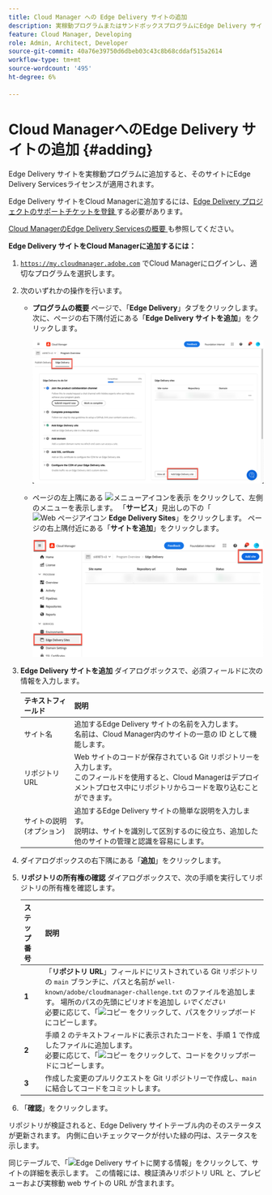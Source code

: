 ```yaml
---
title: Cloud Manager への Edge Delivery サイトの追加
description: 実稼動プログラムまたはサンドボックスプログラムにEdge Delivery サイトを追加する方法を説明します。
feature: Cloud Manager, Developing
role: Admin, Architect, Developer
source-git-commit: 40a76e39750d6dbeb03c43c8b68cddaf515a2614
workflow-type: tm+mt
source-wordcount: '495'
ht-degree: 6%

---
```



# Cloud ManagerへのEdge Delivery サイトの追加 {#adding}

Edge Delivery サイトを実稼動プログラムに追加すると、そのサイトにEdge Delivery Servicesライセンスが適用されます。

Edge Delivery サイトをCloud Managerに追加するには、[Edge Delivery プロジェクトのサポートチケットを登録 ](/help/edge/overview.md##support-ticket) する必要があります。

[Cloud ManagerのEdge Delivery Servicesの概要 ](/help/implementing/cloud-manager/edge-delivery/introduction-to-edge-delivery-services.md) も参照してください。

**Edge Delivery サイトをCloud Managerに追加するには：**

1. [`https://my.cloudmanager.adobe.com`](https://my.cloudmanager.adobe.com/) でCloud Managerにログインし、適切なプログラムを選択します。
1. 次のいずれかの操作を行います。

   * **プログラムの概要** ページで、「**Edge Delivery**」タブをクリックします。 次に、ページの右下隅付近にある「**Edge Delivery サイトを追加**」をクリックします。

     ![ 「Edge Delivery」タブからEdge Delivery サイトを追加する ](/help/implementing/cloud-manager/assets/cm-eds-add1.png)

   * ページの左上隅にある ![ メニューアイコンを表示 ](https://spectrum.adobe.com/static/icons/workflow_18/Smock_ShowMenu_18_N.svg) をクリックして、左側のメニューを表示します。
「**サービス**」見出しの下の「![Web ページアイコン ](https://spectrum.adobe.com/static/icons/workflow_18/Smock_WebPages_18_N.svg) **Edge Delivery Sites**」をクリックします。
ページの右上隅付近にある「**サイトを追加**」をクリックします。

     ![ 「Edge Delivery サイト」ボタンから「Edge Delivery サイトを追加」 ](/help/implementing/cloud-manager/assets/cm-eds-add2.png)

1. **Edge Delivery サイトを追加** ダイアログボックスで、必須フィールドに次の情報を入力します。

   | テキストフィールド | 説明 |
   | - | --- |
   | サイト名 | 追加するEdge Delivery サイトの名前を入力します。<br> 名前は、Cloud Manager内のサイトの一意の ID として機能します。 |
   | リポジトリ URL | Web サイトのコードが保存されている Git リポジトリーを入力します。<br> このフィールドを使用すると、Cloud Managerはデプロイメントプロセス中にリポジトリからコードを取り込むことができます。 |
   | サイトの説明 (オプション) | 追加するEdge Delivery サイトの簡単な説明を入力します。<br> 説明は、サイトを識別して区別するのに役立ち、追加した他のサイトの管理と認識を容易にします。 |

1. ダイアログボックスの右下隅にある「**追加**」をクリックします。

1. **リポジトリの所有権の確認** ダイアログボックスで、次の手順を実行してリポジトリの所有権を確認します。

   | ステップ番号 | 説明 |
   | - | - |
   | **1** | 「**リポジトリ URL**」フィールドにリストされている Git リポジトリの `main` ブランチに、パスと名前が `well-known/adobe/cloudmanager-challenge.txt` のファイルを追加します。 場所のパスの先頭にピリオドを追加し *いでください*<br> 必要に応じて、「![ コピー ](https://spectrum.adobe.com/static/icons/workflow_18/Smock_Copy_18_N.svg) をクリックして、パスをクリップボードにコピーします。 |
   | **2** | 手順 2 のテキストフィールドに表示されたコードを、手順 1 で作成したファイルに追加します。<br> 必要に応じて、「![ コピー ](https://spectrum.adobe.com/static/icons/workflow_18/Smock_Copy_18_N.svg) をクリックして、コードをクリップボードにコピーします。 |
   | **3** | 作成した変更のプルリクエストを Git リポジトリーで作成し、`main` に結合してコードをコミットします。 |

1. 「**確認**」をクリックします。

リポジトリが検証されると、Edge Delivery サイトテーブル内のそのステータスが更新されます。 内側に白いチェックマークが付いた緑の円は、ステータスを示します。

同じテーブルで、「![Edge Delivery サイトに関する情報 ](https://spectrum.adobe.com/static/icons/workflow_18/Smock_InfoOutline_18_N.svg)」をクリックして、サイトの詳細を表示します。 この情報には、検証済みリポジトリ URL と、プレビューおよび実稼動 web サイトの URL が含まれます。


